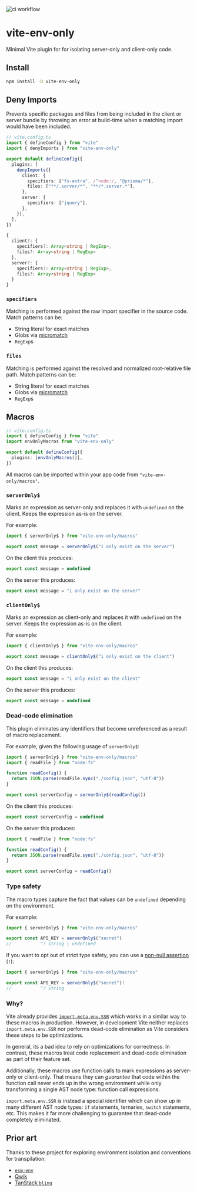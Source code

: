 ![ci workflow](https://github.com/pcattori/vite-env-only/actions/workflows/ci.yml/badge.svg)

# vite-env-only

Minimal Vite plugin for for isolating server-only and client-only code.

## Install

```sh
npm install -D vite-env-only
```

## Deny Imports

Prevents specific packages and files from being included in the client or server bundle
by throwing an error at build-time when a matching import would have been included.

```ts
// vite.config.ts
import { defineConfig } from "vite"
import { denyImports } from "vite-env-only"

export default defineConfig({
  plugins: [
    denyImports({
      client: {
        specifiers: ["fs-extra", /^node:/, "@prisma/*"],
        files: ["**/.server/*", "**/*.server.*"],
      },
      server: {
        specifiers: ["jquery"],
      },
    }),
  ],
})
```

```ts
{
  client?: {
    specifiers?: Array<string | RegExp>,
    files?: Array<string | RegExp>
  },
  server?: {
    specifiers?: Array<string | RegExp>,
    files?: Array<string | RegExp>
  }
}
```

### `specifiers`

Matching is performed against the raw import specifier in the source code.
Match patterns can be:

- String literal for exact matches
- Globs via [micromatch][micromatch]
- `RegExp`s

### `files`

Matching is performed against the resolved and normalized root-relative file path.
Match patterns can be:

- String literal for exact matches
- Globs via [micromatch][micromatch]
- `RegExp`s

## Macros

```ts
// vite.config.ts
import { defineConfig } from "vite"
import envOnlyMacros from "vite-env-only"

export default defineConfig({
  plugins: [envOnlyMacros()],
})
```

All macros can be imported within your app code from `"vite-env-only/macros"`.

### `serverOnly$`

Marks an expression as server-only and replaces it with `undefined` on the client.
Keeps the expression as-is on the server.

For example:

```ts
import { serverOnly$ } from "vite-env-only/macros"

export const message = serverOnly$("i only exist on the server")
```

On the client this produces:

```ts
export const message = undefined
```

On the server this produces:

```ts
export const message = "i only exist on the server"
```

### `clientOnly$`

Marks an expression as client-only and replaces it with `undefined` on the server.
Keeps the expression as-is on the client.

For example:

```ts
import { clientOnly$ } from "vite-env-only/macros"

export const message = clientOnly$("i only exist on the client")
```

On the client this produces:

```ts
export const message = "i only exist on the client"
```

On the server this produces:

```ts
export const message = undefined
```

### Dead-code elimination

This plugin eliminates any identifiers that become unreferenced as a result of macro replacement.

For example, given the following usage of `serverOnly$`:

```ts
import { serverOnly$ } from "vite-env-only/macros"
import { readFile } from "node:fs"

function readConfig() {
  return JSON.parse(readFile.sync("./config.json", "utf-8"))
}

export const serverConfig = serverOnly$(readConfig())
```

On the client this produces:

```ts
export const serverConfig = undefined
```

On the server this produces:

```ts
import { readFile } from "node:fs"

function readConfig() {
  return JSON.parse(readFile.sync("./config.json", "utf-8"))
}

export const serverConfig = readConfig()
```

### Type safety

The macro types capture the fact that values can be `undefined` depending on the environment.

For example:

```ts
import { serverOnly$ } from "vite-env-only/macros"

export const API_KEY = serverOnly$("secret")
//           ^? string | undefined
```

If you want to opt out of strict type safety, you can use a [non-null assertion][ts-non-null] (`!`):

```ts
import { serverOnly$ } from "vite-env-only/macros"

export const API_KEY = serverOnly$("secret")!
//           ^? string
```

### Why?

Vite already provides [`import.meta.env.SSR`][vite-env-vars] which works in a similar way to these macros in production.
However, in development Vite neither replaces `import.meta.env.SSR` nor performs dead-code elimination as Vite considers these steps to be optimizations.

In general, its a bad idea to rely on optimizations for correctness.
In contrast, these macros treat code replacement and dead-code elimination as part of their feature set.

Additionally, these macros use function calls to mark expressions as server-only or client-only.
That means they can _guarantee_ that code within the function call never ends up in the wrong environment while only transforming a single AST node type: function call expressions.

`import.meta.env.SSR` is instead a special identifier which can show up in many different AST node types: `if` statements, ternaries, `switch` statements, etc.
This makes it far more challenging to guarantee that dead-code completely eliminated.

## Prior art

Thanks to these project for exploring environment isolation and conventions for transpilation:

- [`esm-env`][esm-env]
- [Qwik][qwik]
- [TanStack `bling`][bling]

[vite-env-vars]: https://vitejs.dev/guide/env-and-mode#env-variables
[esm-env]: https://github.com/benmccann/esm-env
[qwik]: https://qwik.builder.io/
[bling]: https://github.com/TanStack/bling
[bling]: https://github.com/TanStack/bling
[ts-non-null]: https://www.typescriptlang.org/docs/handbook/2/everyday-types.html#non-null-assertion-operator-postfix-
[micromatch]: https://github.com/micromatch/micromatch

